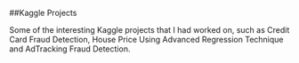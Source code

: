 ##Kaggle Projects

Some of the interesting Kaggle projects that I had worked on, such as Credit Card Fraud Detection, House Price Using Advanced Regression Technique and AdTracking Fraud Detection.

